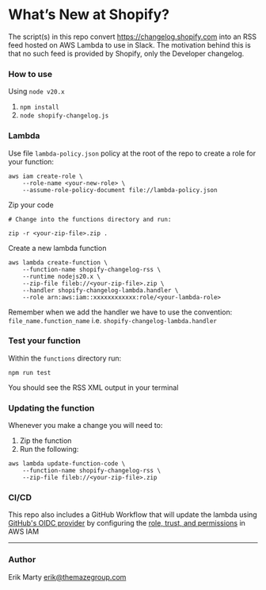 # What’s New at Shopify?

The script(s) in this repo convert https://changelog.shopify.com into an RSS feed hosted on AWS Lambda to use in Slack. The motivation behind this is that no such feed is provided by Shopify, only the Developer changelog.

### How to use

Using `node v20.x`

1. `npm install`
1. `node shopify-changelog.js`

### Lambda

 Use file `lambda-policy.json` policy at the root of the repo to create a role for your function:

```
aws iam create-role \
    --role-name <your-new-role> \
    --assume-role-policy-document file://lambda-policy.json
```

Zip your code

```
# Change into the functions directory and run:

zip -r <your-zip-file>.zip .
```

Create a new lambda function

```
aws lambda create-function \
    --function-name shopify-changelog-rss \
    --runtime nodejs20.x \
    --zip-file fileb://<your-zip-file>.zip \
    --handler shopify-changelog-lambda.handler \
    --role arn:aws:iam::xxxxxxxxxxxx:role/<your-lambda-role>
```

Remember when we add the handler we have to use the convention: `file_name.function_name` i.e. `shopify-changelog-lambda.handler`

### Test your function

Within the `functions` directory run:

```
npm run test
```

You should see the RSS XML output in your terminal

### Updating the function

Whenever you make a change you will need to:

1. Zip the function
1. Run the following:

```
aws lambda update-function-code \
    --function-name shopify-changelog-rss \
    --zip-file fileb://<your-zip-file>.zip
```

### CI/CD

This repo also includes a GitHub Workflow that will update the lambda using [ GitHub's OIDC provider](https://docs.github.com/en/actions/deployment/security-hardening-your-deployments/configuring-openid-connect-in-amazon-web-services) by configuring the [role, trust, and permissions](https://docs.github.com/en/actions/deployment/security-hardening-your-deployments/configuring-openid-connect-in-amazon-web-services) in AWS IAM

---

### Author

Erik Marty <erik@themazegroup.com>
